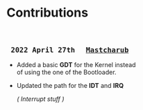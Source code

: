 
# Contributions

<br>

### <kbd> 2022 April 27th </kbd> <kbd> [Mastcharub] </kbd>

- Added a basic **GDT** for the Kernel instead <br>
  of using the one of the Bootloader.

- Updated the path for the **IDT** and **IRQ**
    
    *( Interrupt stuff )*

<br>


<!----------------------------------------------------------------------------->

[Mastcharub]: https://github.com/Mastcharub